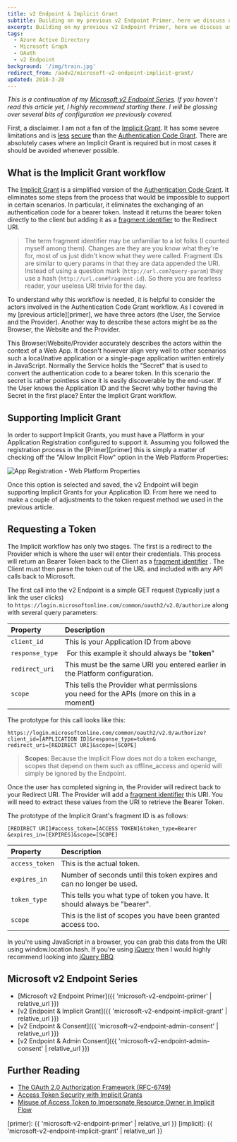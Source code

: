 ```yaml
---
title: v2 Endpoint & Implicit Grant
subtitle: Building on my previous v2 Endpoint Primer, here we discuss using the Implicit Grant.
excerpt: Building on my previous v2 Endpoint Primer, here we discuss using the Implicit Grant.
tags:
  - Azure Active Directory
  - Microsoft Graph
  - OAuth
  - v2 Endpoint
background: '/img/train.jpg'
redirect_from: /aadv2/microsoft-v2-endpoint-implicit-grant/
updated: 2018-3-28
---
```


_This is a continuation of my [Microsoft v2 Endpoint Series](#microsoft-v2-endpoint-series). If you haven't read this article yet, I highly recommend starting there. I will be glossing over several bits of configuration we previously covered._

First, a disclaimer. I am not a fan of the [Implicit Grant][implicit-flow]. It has some severe limitations and is [less][section-10.3] [secure][section-10.16] than the [Authentication Code Grant][authcode-flow]. There are absolutely cases where an Implicit Grant is required but in most cases it should be avoided whenever possible.

## What is the Implicit Grant workflow

The [Implicit Grant][implicit-flow] is a simplified version of the [Authentication Code Grant][authcode-flow]. It eliminates some steps from the process that would be impossible to support in certain scenarios. In particular, it eliminates the exchanging of an authentication code for a bearer token. Instead it returns the bearer token directly to the client but adding it as a [fragment identifier][fragment-id] to the Redirect URI.

> The term fragment identifier may be unfamiliar to a lot folks (I counted myself among them). Changes are they are you know what they're for, most of us just didn't know what they were called. Fragment IDs are similar to query params in that they are data appended the URI. Instead of using a question mark (`http://url.com?query-param`) they use a hash (`http://url.com#fragment-id`). So there you are fearless reader, your useless URI trivia for the day.

To understand why this workflow is needed, it is helpful to consider the actors involved in the Authentication Code Grant workflow. As I covered in my [previous article][primer], we have three actors (the User, the Service and the Provider). Another way to describe these actors might be as the Browser, the Website and the Provider.

This Browser/Website/Provider accurately describes the actors within the context of a Web App. It doesn't however align very well to other scenarios such a local/native application or a single-page application written entirely in JavaScript. Normally the Service holds the "Secret" that is used to convert the authentication code to a bearer token. In this scenario the secret is rather pointless since it is easily discoverable by the end-user. If the User knows the Application ID and the Secret why bother having the Secret in the first place? Enter the Implicit Grant workflow.

## Supporting Implicit Grant

In order to support Implicit Grants, you must have a Platform in your Application Registration configured to support it. Assuming you followed the registration process in the [Primer][primer] this is simply a matter of checking off the "Allow Implicit Flow" option in the Web Platform Properties:

![App Registration - Web Platform Properties](/assets/images/apps-dev-web-platform.png)

Once this option is selected and saved, the v2 Endpoint will begin supporting Implicit Grants for your Application ID. From here we need to make a couple of adjustments to the token request method we used in the previous article.

## Requesting a Token

The Implicit workflow has only two stages. The first is a redirect to the Provider which is where the user will enter their credentials. This process will return an Bearer Token back to the Client as a [fragment identifier][fragment-id] . The Client must then parse the token out of the URL and included with any API calls back to Microsoft.

The first call into the v2 Endpoint is a simple GET request (typically just a link the user clicks) to `https://login.microsoftonline.com/common/oauth2/v2.0/authorize` along with several query parameters:

| Property        | Description                                                                               |
| :-------------- | :---------------------------------------------------------------------------------------- |
| `client_id`     | This is your Application ID from above                                                    |
| `response_type` |  For this example it should always be "**token**"                                         |
| `redirect_uri`  | This must be the same URI you entered earlier in the Platform configuration.              |
| `scope`         | This tells the Provider what permissions you need for the APIs (more on this in a moment) |

The prototype for this call looks like this:

```none
https://login.microsoftonline.com/common/oauth2/v2.0/authorize?
client_id=[APPLICATION ID]&response_type=token&
redirect_uri=[REDIRECT URI]&scope=[SCOPE]
```

> **Scopes**: Because the Implicit Flow does not do a token exchange, scopes that depend on them such as offline_access and openid will simply be ignored by the Endpoint.

Once the user has completed signing in, the Provider will redirect back to your Redirect URI. The Provider will add a [fragment identifier][fragment-id] this URI. You will need to extract these values from the URI to retrieve the Bearer Token.

The prototype of the Implicit Grant's fragment ID is as follows:

```none
[REDIRECT URI]#access_token=[ACCESS TOKEN]&token_type=Bearer
&expires_in=[EXPIRES]&scope=[SCOPE]
```

| Property       | Description                                                               |
| :------------- | :------------------------------------------------------------------------ |
| `access_token` | This is the actual token.                                                 |
| `expires_in`   | Number of seconds until this token expires and can no longer be used.     |
| `token_type`   | This tells you what type of token you have. It should always be "bearer". |
| `scope`        | This is the list of scopes you have been granted access too.              |

In you're using JavaScript in a browser, you can grab this data from the URI using window.location.hash. If you're using [jQuery](http://jquery.org) then I would highly recommend looking into [jQuery BBQ](http://benalman.com/projects/jquery-bbq-plugin/).

## Microsoft v2 Endpoint Series

* [Microsoft v2 Endpoint Primer]({{ 'microsoft-v2-endpoint-primer' | relative_url }})
* [v2 Endpoint & Implicit Grant]({{ 'microsoft-v2-endpoint-implicit-grant' | relative_url }})
* [v2 Endpoint & Consent]({{ 'microsoft-v2-endpoint-admin-consent' | relative_url }})
* [v2 Endpoint & Admin Consent]({{ 'microsoft-v2-endpoint-admin-consent' | relative_url }})

## Further Reading

* [The OAuth 2.0 Authorization Framework (RFC-6749)](http://tools.ietf.org/html/rfc6749)
* [Access Token Security with Implicit Grants][section-10.3]
* [Misuse of Access Token to Impersonate Resource Owner in Implicit Flow][section-10.16]

[primer]: {{ 'microsoft-v2-endpoint-primer' | relative_url }}
[implicit]: {{ 'microsoft-v2-endpoint-implicit-grant' | relative_url }}

[fragment-id]: https://en.wikipedia.org/wiki/Fragment_identifier
[implicit-flow]: http://tools.ietf.org/html/rfc6749#section-1.3.2
[authcode-flow]: http://tools.ietf.org/html/rfc6749#section-1.3.1
[section-10.3]: http://tools.ietf.org/html/rfc6749#section-10.3
[section-10.16]: http://tools.ietf.org/html/rfc6749#section-10.16
